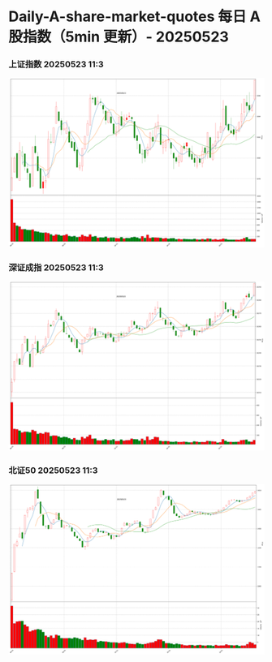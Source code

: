 
# Daily-A-share-market-quotes 每日 A 股指数（5min 更新）- 20250523

### 上证指数 20250523 11:3
![](./fig/2025/5/20250523-sh000001.png)

### 深证成指 20250523 11:3
![](./fig/2025/5/20250523-sz399001.png)

### 北证50 20250523 11:3
![](./fig/2025/5/20250523-bj899050.png)
